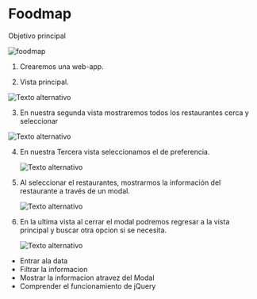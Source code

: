# Foodmap

Objetivo principal

![foodmap](https://user-images.githubusercontent.com/32875689/38578959-13417f1c-3ccb-11e8-8a84-bf2cae58f9f9.png)

1. Crearemos una web-app.

2.  Vista principal.

 ![Texto alternativo](assets/images/1.png)


3. En nuestra segunda vista mostraremos todos los restaurantes cerca y seleccionar

  ![Texto alternativo](assets/images/2.png)

4. En nuestra Tercera vista seleccionamos el de preferencia.

      ![Texto alternativo](assets/images/3.png)

5. Al seleccionar el restaurantes, mostrarmos la información del restaurante a través de un modal.

    ![Texto alternativo](assets/images/5.png)

6. En la ultima vista al cerrar el modal podremos regresar a la vista principal y buscar otra opcion si se necesita.

    ![Texto alternativo](assets/images/6.png)




- Entrar ala data
- Filtrar la informacion
- Mostrar la informacion atravez del Modal
- Comprender el funcionamiento de jQuery
